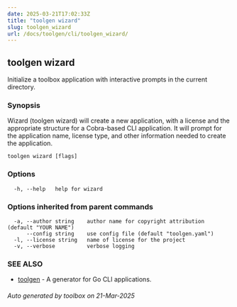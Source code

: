 ```yaml
---
date: 2025-03-21T17:02:33Z
title: "toolgen wizard"
slug: toolgen_wizard
url: /docs/toolgen/cli/toolgen_wizard/
---
```

## toolgen wizard

Initialize a toolbox application with interactive prompts in the current directory.

### Synopsis

Wizard (toolgen wizard) will create a new application, with a license
and the appropriate structure for a Cobra-based CLI application.
It will prompt for the application name, license type, and other
information needed to create the application.


```
toolgen wizard [flags]
```

### Options

```
  -h, --help   help for wizard
```

### Options inherited from parent commands

```
  -a, --author string    author name for copyright attribution (default "YOUR NAME")
      --config string    use config file (default "toolgen.yaml")
  -l, --license string   name of license for the project
  -v, --verbose          verbose logging
```

### SEE ALSO

* [toolgen](/docs/toolgen/cli/toolgen/)	 - A generator for Go CLI applications.

###### Auto generated by toolbox on 21-Mar-2025
